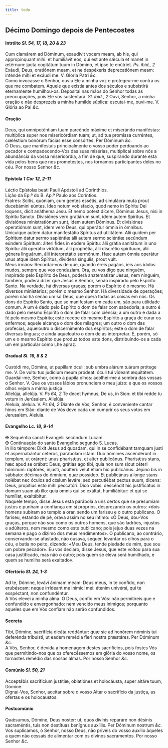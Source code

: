 ```yaml
---
title: todo
---
```

<h2 class="text-center">Décimo Domingo depois de Pentecostes</h2>

<h4 class="text-center">Intróito <em>Sl. 54, 17, 18, 20 & 23</em></h4>
<div class="container-fluid">
<div class="row">
<div class="dropcap text-justify">
Cum clamárem ad Dóminum, exaudívit vocem meam, ab his, qui appropínquant mihi: et humiliávit eos, qui est ante sǽcula et manet in ætérnum: jacta cogitátum tuum in Dómino, et ipse te enútriet. <em>Ps. ibid., 2</em> Exáudi, Deus, oratiónem meam, et ne despéxeris deprecatiónem meam: inténde mihi et exáudi me.
V. Gloria Patri <em>&c.</em>
</div>
<div class="dropcap text-justify">
Como invocasse o Senhor, ouviu Ele a minha voz e protegeu-me contra os que me combatem. Aquele que existia antes dos séculos e subsistirá eternamente humilhou-os. Depositai nas mãos do Senhor todas as preocupações, pois Ele vos sustentará. <em>Sl. ibid., 2</em> Ouvi, Senhor, a minha oração e não desprezeis a minha humilde súplica: escutai-me, ouvi-me.
V. Glória ao Pai <em>&c.</em>
</div>
</div>
</div>

<h4 class="text-center">Oração</h4>
<div class="container-fluid">
<div class="row">
<div class="dropcap text-justify">
Deus, qui omnipoténtiam tuam parcéndo máxime et miserándo maniféstas: multíplica super nos misericórdiam tuam; ut, ad tua promíssa curréntes, cœléstium bonórum fácias esse consórtes. Per Dóminum <em>&c.</em>
</div>
<div class="dropcap text-justify">
Ó Deus, que manifestais principalmente o vosso poder perdoando ao pecador e compadecendo-Vos das suas misérias, multiplicai sobre nós a abundância da vossa misericórdia, a fim de que, suspirando durante esta vida pelos bens que nos prometestes, nos tornamos participantes deles no céu. Por nosso Senhor <em>&c.</em>
</div>
</div>
</div>

<h4 class="text-center">Epístola <em>1 Cor 12, 2-11</em></h4>
<div class="container-fluid">
<div class="row">
<div class="text-justify">
Léctio Epístolæ beáti Pauli Apóstoli ad Corínthios.
</div>
<div class="text-justify">
Lição da Ep.ª do B. Ap.º Paulo aos Coríntios.
</div>
<div class="dropcap text-justify">
Fratres: Scitis, quóniam, cum gentes essétis, ad simulácra muta prout ducebámini eúntes. Ideo notum vobisfacio, quod nemo in Spíritu Dei loquens, dicit anáthema Jesu. Et nemo potest dícere, Dóminus Jesus, nisi in Spíritu Sancto. Divisiónes vero gratiárum sunt, idem autem Spíritus. Et divisiónes ministratiónum sunt, idem autem Dóminus. Et divisiónes operatiónum sunt, idem vero Deus, qui operátur ómnia in ómnibus. Unicuíque autem datur manifestátio Spíritus ad utilitátem. Alii quidem per Spíritum datur sermo sapiéntiæ álii autem sermo sciéntiæ secúndum eúndem Spíritum: álteri fides in eódem Spíritu: álii grátia sanitátum in uno Spíritu: álii operátio virtútum, álii prophétia, álii discrétio spirítuum, álii génera linguárum, álii interpretátio sermónum. Hæc autem ómnia operátur unus atque idem Spíritus, dívidens síngulis, prout vult.
</div>
<div class="dropcap text-justify">
Meus irmãos: Recordai-vos de que, quando éreis pagãos, íeis aos ídolos mudos, sempre que vos conduziam. Ora, eu vos digo que ninguém, inspirado pelo Espírito de Deus, poderá anatematizar Jesus; nem ninguém, também, poderá dizer que Jesus é Senhor, senão inspirado pelo Espírito Santo. Na verdade, há diversas graças; porém o Espírito é o mesmo. Há diversos ministérios; porém o mesmo Senhor. Há diversidade de operações; porém não há senão um só Deus, que opera todas as coisas em nós. Os dons do Espírito Santo, que se manifestam em cada um, são para utilidade comum. A um é dado pelo Espírito o dom de falar com sabedoria; a outro é dado pelo mesmo Espírito o dom de falar com ciência; a um outro é dada a fé pelo mesmo Espírito; este recebe do mesmo Espírito a graça de curar os enfermos; aquele alcança o dom dos milagres; um outro o dom das profecias, aqueloutro o discernimento dos espíritos; este o dom de falar diversas línguas; e ainda aqueloutro o dom de as interpretar. É, porém, só um e o mesmo Espírito que produz todos este dons, distribuindo-os a cada um em particular como Lhe apraz.
</div>
</div>
</div>

<h4 class="text-center">Gradual <em>Sl. 16, 8 & 2</em></h4>
<div class="container-fluid">
<div class="row">
<div class="dropcap text-justify">
Custódi me, Dómine, ut pupíllam óculi: sub umbra alárum tuárum prótege me. V. De vultu tuo judícium meum pródeat: óculi tui vídeant æquitátem.
</div>
<div class="dropcap text-justify">
Guardai-me, Senhor, como a pupila olhos: acolhei-me à sombra das vossas o Senhor. V. Que os vossos lábios pronunciem o meu juízo: e que os vossos olhos vejam a minha justiça.
</div>
<div class="text-justify">
Allelúja, allelúja. V. <em>Ps 64, 2</em> Te decet hymnus, De us, in Sion: et tibi redde tu votum in Jerúsalem. Allelúja.
</div>
<div class="text-justify">
Aleluia, aleluia. V. <em>Ps 64, 2</em> Diante de Vós, Senhor, é conveniente cantar hinos em Sião: diante de Vós deve cada um cumprir os seus votos em Jerusalém. Aleluia.
</div>
</div>
</div>

<h4 class="text-center">Evangelho <em>Lc. 18, 9-14</em></h4>
<div class="container-fluid">
<div class="row">
<div class="text-justify">
<span class="text-danger">&#10016;</span> Sequéntia sancti Evangélii secúndum Lucam.
</div>
<div class="text-justify">
<span class="text-danger">&#10016;</span> Continuação do santo Evangelho segundo S. Lucas.
</div>
<div class="dropcap text-justify">
In illo témpore: Dixit Jesus ad quosdam, qui in se confidébant tamquam justi et aspernabántur céteros, parábolam istam: Duo hómines ascendérunt in templum, ut orárent: unus pharisǽus, et alter publicánus. Pharisǽus stans, hæc apud se orábat: Deus, grátias ago tibi, quia non sum sicut céteri hóminum: raptóres, injústi, adúlteri: velut étiam hic publicánus. Jejúno bis in sábbato: décimas do ómnium, quæ possídeo. Et publicánus a longe stans nolébat nec óculos ad cœlum leváre: sed percutiébat pectus suum, dicens: Deus, propítius esto mihi peccatóri. Dico vobis: descéndit hic justificátus in domum suam ab illo: quia omnis qui se exáltat, humiliábitur: et qui se humíliat, exaltábitur.
</div>
<div class="dropcap text-justify">
Naquele tempo, disse Jesus esta parábola a uns certos que se presumiam justos e punham a confiança em si próprios, desprezando os outros: «dois homens subiram ao templo a orar, sendo um fariseu e o outro publicano. O fariseu, estando de pé, orava assim no seu íntimo: «Ő Deus, dou-Vos graças, porque não sou como os outros homens, que são ladrões, injustos e adúlteros, nem mesmo como este publicano; pois jejuo duas vezes na semana e pago o dízimo dos meus rendimentos». O publicano, ao contrário, conservando-se afastado, não ousava, sequer, levantar os olhos para o céu, e batia no peito, dizendo: «Meu Deus, tende piedade de mim, que sou um pobre pecador». Eu vos declaro, disse Jesus, que este voltou para sua casa justificado, mas não o outro; pois quem se eleva será humilhado, e quem se humilha será exaltado».
</div>
</div>
</div>

<h4 class="text-center">Ofertório <em>Sl. 24, 1-3</em></h4>
<div class="container-fluid">
<div class="row">
<div class="dropcap text-justify">
Ad te, Dómine, levávi ánimam meam: Deus meus, in te confído, non erubéscam: neque irrídeant me inimíci mei: étenim univérsi, qui te exspéctant, non confundéntur.
</div>
<div class="dropcap text-justify">
A Vós elevei a minha alma. O Deus, confio em Vós: não permitireis que e confundido e envergonhado: nem vencido meus inimigos; porquanto aqueles que em Vós confiam não serão confundidos.
</div>
</div>
</div>

<h4 class="text-center">Secreta</h4>
<div class="container-fluid">
<div class="row">
<div class="dropcap text-justify">
Tibi, Dómine, sacrifícia dicáta reddántur: quæ sic ad honórem nóminis tui deferénda tribuísti, ut eadem remédia fíeri nostra præstáres. Per Dóminum <em>&c.</em>
</div>
<div class="dropcap text-justify">
A Vós, Senhor, é devida a homenagem destes sacrifícios, pois fostes Vós que permitindo-nos que os oferecêssemos em glória do vosso nome, os tornastes remédio das nossas almas. Por nosso Senhor <em>&c.</em>
</div>
</div>
</div>

<h4 class="text-center">Comúnio <em>Sl. 50, 21</em></h4>
<div class="container-fluid">
<div class="row">
<div class="dropcap text-justify">
Acceptábis sacrificium justítiæ, oblatiónes et holocáusta, super altáre tuum, Dómine.
</div>
<div class="dropcap text-justify">
Dignai-Vos, Senhor, aceitar sobre o vosso Altar o sacrifício da justiça, as ofertas e os holocaustos.
</div>
</div>
</div>

<h4 class="text-center">Postcomúnio</h4>
<div class="container-fluid">
<div class="row">
<div class="dropcap text-justify">
Quǽsumus, Dómine, Deus noster: ut, quos divínis reparáre non désinis sacraméntis, tuis non destítuas benígnus auxíliis. Per Dóminum nostrum <em>&c.</em>
</div>
<div class="dropcap text-justify">
Vos suplicamos, ó Senhor, nosso Deus, não priveis do vosso auxílio àqueles a quem não cessais de alimentar com os divinos sacramentos. Por nosso Senhor <em>&c.</em>
</div>
</div>
</div>
